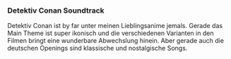### Detektiv Conan Soundtrack

Detektiv Conan ist by far unter meinen Lieblingsanime jemals. Gerade das Main Theme ist super ikonisch und die verschiedenen Varianten in den Filmen bringt eine wunderbare Abwechslung hinein. Aber gerade auch die deutschen Openings sind klassische und nostalgische Songs.